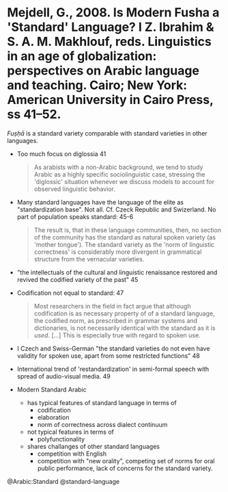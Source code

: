 # Mejdell, G., 2008. Is Modern Fusha a 'Standard' Language?  I Z. Ibrahim & S. A. M. Makhlouf, reds. Linguistics in an age of globalization: perspectives on Arabic language and teaching. Cairo; New York: American University in Cairo Press, ss 41–52.

*Fuṣḥā* is a standard variety comparable with standard varieties in other languages.

- Too much focus on diglossia 41

  > As arabists with a non-Arabic background, we tend to study Arabic as a highly specific sociolinguistic case, stressing the 'diglossic' situation whenever we discuss models to account for observed linguistic behavior.

- Many standard languages have the language of the elite as "standardization base". Not all. Cf. Czeck Republic and Swizerland. No part of population speaks standard: 45-6

  > The result is, that in these language communities, then, no section of the community has the standard as natural spoken variety (as 'mother tongue'). The standard variety as the 'norm of linguistic correctness' is considerably more divergent in grammatical structure from the vernacular varieties.

- "the intellectuals of the cultural and linguistic renaissance restored and revived the codified variety of the past" 45

- Codification not equal to standard: 47

  > Most researchers in the field in fact argue that although codification is as necessary property of of a standard language, the codified norm, as prescribed in grammar systems and dictionaries, is not necessarily identical with the standard as it is *used*. [...] This is especially true with regard to spoken use. 

- I Czech and Swiss-German "the standard varieties do not even have validity for spoken use, apart from some restricted functions" 48

- International trend of 'restandardization' in semi-formal speech with spread of audio-visual media. 49

- Modern Standard Arabic
  - has typical features of standard language in terms of
    - codification
    - elaboration
    - norm of correctness across dialect continuum
  - not typical features in terms of
    - polyfunctionality
  - shares challanges of other standard languages
    - competition with English
    - competition with "new orality", competing set of norms for oral public performance, lack of concerns for the standard variety.
 

@Arabic:Standard
@standard-language

